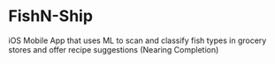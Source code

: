 # FishN-Ship
iOS Mobile App that uses ML to scan and classify fish types in grocery stores and offer recipe suggestions (Nearing Completion)

